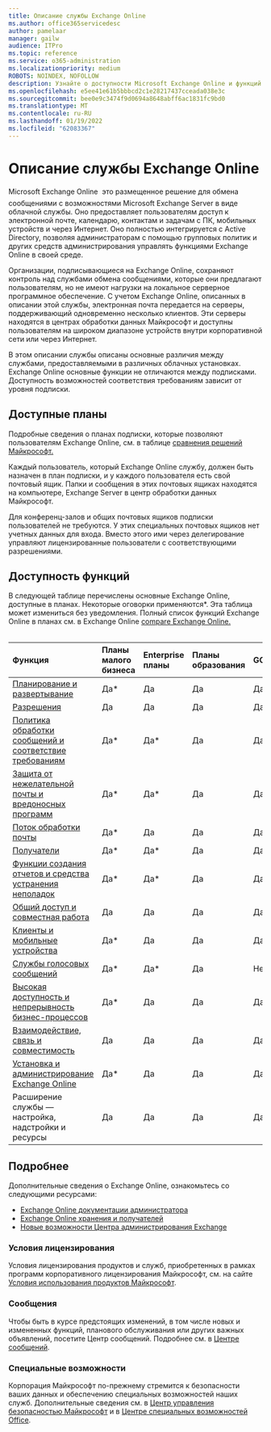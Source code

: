 ```yaml
---
title: Описание службы Exchange Online
ms.author: office365servicedesc
author: pamelaar
manager: gailw
audience: ITPro
ms.topic: reference
ms.service: o365-administration
ms.localizationpriority: medium
ROBOTS: NOINDEX, NOFOLLOW
description: Узнайте о доступности Microsoft Exchange Online и функций в Microsoft 365 и Office 365 планах.
ms.openlocfilehash: e5ee41e61b5bbbcd2c1e28217437cceada038e3c
ms.sourcegitcommit: bee0e9c3474f9d0694a8648abff6ac1831fc9bd0
ms.translationtype: MT
ms.contentlocale: ru-RU
ms.lasthandoff: 01/19/2022
ms.locfileid: "62083367"
---
```

# <a name="exchange-online-service-description"></a>Описание службы Exchange Online

Microsoft Exchange Online  это размещенное решение для обмена сообщениями с возможностями Microsoft Exchange Server в виде облачной службы. Оно предоставляет пользователям доступ к электронной почте, календарю, контактам и задачам с ПК, мобильных устройств и через Интернет. Оно полностью интегрируется с Active Directory, позволяя администраторам с помощью групповых политик и других средств администрирования управлять функциями Exchange Online в своей среде.
  
Организации, подписывающиеся на Exchange Online, сохраняют контроль над службами обмена сообщениями, которые они предлагают пользователям, но не имеют нагрузки на локальное серверное программное обеспечение. С учетом Exchange Online, описанных в описании этой службы, электронная почта передается на серверы, поддерживающий одновременно несколько клиентов. Эти серверы находятся в центрах обработки данных Майкрософт и доступны пользователям на широком диапазоне устройств внутри корпоративной сети или через Интернет.

В этом описании службы описаны основные различия между службами, предоставляемыми в различных облачных установках. Exchange Online основные функции не отличаются между подписками. Доступность возможностей соответствия требованиям зависит от уровня подписки.
  
## <a name="available-plans"></a>Доступные планы

Подробные сведения о планах подписки, которые позволяют пользователям Exchange Online, см. в таблице [сравнения решений Майкрософт.](https://go.microsoft.com/fwlink/?linkid=2139145)

Каждый пользователь, который Exchange Online службу, должен быть назначен в план подписки, и у каждого пользователя есть свой почтовый ящик. Папки и сообщения в этих почтовых ящиках находятся на компьютере, Exchange Server в центр обработки данных Майкрософт.
  
Для конференц-залов и общих почтовых ящиков подписки пользователей не требуются. У этих специальных почтовых ящиков нет учетных данных для входа. Вместо этого ими через делегирование управляют лицензированные пользователи с соответствующими разрешениями.

## <a name="feature-availability"></a>Доступность функций

В следующей таблице перечислены основные Exchange Online, доступные в планах. Некоторые оговорки применяются*. Эта таблица может измениться без уведомления. Полный список функций Exchange Online в планах см. в Exchange Online [compare Exchange Online.](https://www.microsoft.com/microsoft-365/exchange/compare-microsoft-exchange-online-plans)<br><br>
  
| Функция | Планы малого бизнеса | Enterprise планы | Планы образования | GCC | GCC High | DOD | 
|:-----|:-----|:-----|:-----|:-----|:-----|:-----|
|[Планирование и развертывание](/exchange/plan-and-deploy/plan-and-deploy)|Да*|Да|Да|Да|Да|Да|
|[Разрешения](/exchange/permissions-exo/permissions-exo)|Да|Да|Да|Да|Да|Да|
|[Политика обработки сообщений и соответствие требованиям](/exchange/policy-and-compliance/policy-and-compliance)|Да*|Да*|Да|Да|Да|Да|
|[Защита от нежелательной почты и вредоносных программ](/exchange/antispam-and-antimalware/antispam-and-antimalware)|Да*|Да*|Да|Да|Да|Да|
|[Поток обработки почты](/exchange/security-and-compliance/mail-flow-rules/mail-flow-rules)|Да*|Да|Да|Да|Да|Да|
|[Получатели](/exchange/recipients-in-exchange-online/recipients-in-exchange-online)|Да*|Да*|Да|Да|Да*|Да*|
|[Функции создания отчетов и средства устранения неполадок](reporting-features-and-troubleshooting-tools.md)|Да*|Да*|Да|Да|Да*|Да*|
|[Общий доступ и совместная работа](/exchange/sharing/sharing)|Да|Да|Да|Да|Да|Да|
|[Клиенты и мобильные устройства](/exchange/clients-and-mobile-in-exchange-online/clients-and-mobile-in-exchange-online)|Да*|Да|Да|Да*|Да*|Да*|
|[Службы голосовых сообщений](/exchange/plan-and-deploy/integration-with-sharepoint-and-skype/integration-with-sharepoint-and-skype)|Да*|Да*|Да|Нет*|Нет*|Нет*|
|[Высокая доступность и непрерывность бизнес-процессов](/exchange/high-availability/high-availability)|Да*|Да|Да|Да|Да|Да|
|[Взаимодействие, связь и совместимость](/exchange/security-and-compliance/interoperability-connectivity-and-compatiblity)|Да|Да|Да|Да|Да|Да|
|[Установка и администрирование Exchange Online](/exchange/architecture/client-access/exchange-admin-center)|Да*|Да|Да|Да|Да|Да*|
|Расширение службы — настройка, надстройки и ресурсы|Да|Да|Да|Да|Да|Да|

## <a name="learn-more"></a>Подробнее

Дополнительные сведения о Exchange Online, ознакомьтесь со следующими ресурсами:

- [Exchange Online документации администратора](/exchange/exchange-online)
- [Exchange Online хранения и получателей](exchange-online-limits.md)
- [Новые возможности Центра администрирования Exchange](/exchange/whats-new)

### <a name="licensing-terms"></a>Условия лицензирования

Условия лицензирования продуктов и служб, приобретенных в рамках программ корпоративного лицензирования Майкрософт, см. на сайте [Условия использования продуктов Майкрософт](https://www.microsoft.com/licensing/terms/). 

### <a name="messaging"></a>Сообщения

Чтобы быть в курсе предстоящих изменений, в том числе новых и измененных функций, планового обслуживания или других важных объявлений, посетите Центр сообщений. Подробнее см. в [Центре сообщений](/microsoft-365/admin/manage/message-center).

### <a name="accessibility"></a>Специальные возможности

Корпорация Майкрософт по-прежнему стремится к безопасности ваших данных и обеспечению специальных возможностей наших служб. Дополнительные сведения см. в [Центр управления безопасностью Майкрософт](https://www.microsoft.com/trust-center) и в [Центре специальных возможностей Office](https://support.office.com/article/ecab0fcf-d143-4fe8-a2ff-6cd596bddc6d).

